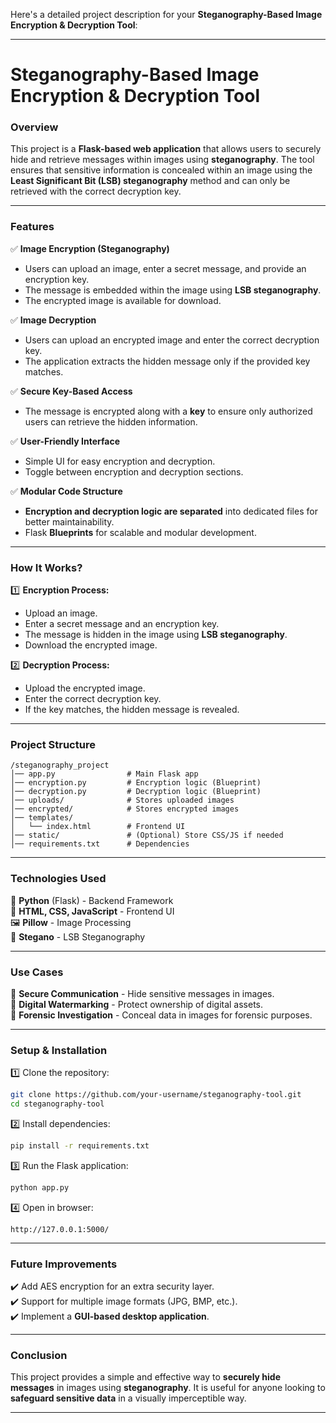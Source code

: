 Here's a detailed project description for your **Steganography-Based Image Encryption & Decryption Tool**:  

---

# **Steganography-Based Image Encryption & Decryption Tool**  
### **Overview**  
This project is a **Flask-based web application** that allows users to securely hide and retrieve messages within images using **steganography**. The tool ensures that sensitive information is concealed within an image using the **Least Significant Bit (LSB) steganography** method and can only be retrieved with the correct decryption key.

---

### **Features**  
✅ **Image Encryption (Steganography)**  
- Users can upload an image, enter a secret message, and provide an encryption key.  
- The message is embedded within the image using **LSB steganography**.  
- The encrypted image is available for download.  

✅ **Image Decryption**  
- Users can upload an encrypted image and enter the correct decryption key.  
- The application extracts the hidden message only if the provided key matches.  

✅ **Secure Key-Based Access**  
- The message is encrypted along with a **key** to ensure only authorized users can retrieve the hidden information.  

✅ **User-Friendly Interface**  
- Simple UI for easy encryption and decryption.  
- Toggle between encryption and decryption sections.  

✅ **Modular Code Structure**  
- **Encryption and decryption logic are separated** into dedicated files for better maintainability.  
- Flask **Blueprints** for scalable and modular development.  

---

### **How It Works?**  
1️⃣ **Encryption Process:**  
   - Upload an image.  
   - Enter a secret message and an encryption key.  
   - The message is hidden in the image using **LSB steganography**.  
   - Download the encrypted image.  

2️⃣ **Decryption Process:**  
   - Upload the encrypted image.  
   - Enter the correct decryption key.  
   - If the key matches, the hidden message is revealed.  

---

### **Project Structure**  
```
/steganography_project
│── app.py                # Main Flask app
│── encryption.py         # Encryption logic (Blueprint)
│── decryption.py         # Decryption logic (Blueprint)
│── uploads/              # Stores uploaded images
│── encrypted/            # Stores encrypted images
│── templates/
│   └── index.html        # Frontend UI
│── static/               # (Optional) Store CSS/JS if needed
│── requirements.txt      # Dependencies
```

---

### **Technologies Used**  
🚀 **Python** (Flask) - Backend Framework  
🎨 **HTML, CSS, JavaScript** - Frontend UI  
🖼️ **Pillow** - Image Processing  
🔐 **Stegano** - LSB Steganography  

---

### **Use Cases**  
🔹 **Secure Communication** - Hide sensitive messages in images.  
🔹 **Digital Watermarking** - Protect ownership of digital assets.  
🔹 **Forensic Investigation** - Conceal data in images for forensic purposes.  

---

### **Setup & Installation**  
1️⃣ Clone the repository:  
   ```bash
   git clone https://github.com/your-username/steganography-tool.git
   cd steganography-tool
   ```

2️⃣ Install dependencies:  
   ```bash
   pip install -r requirements.txt
   ```

3️⃣ Run the Flask application:  
   ```bash
   python app.py
   ```

4️⃣ Open in browser:  
   ```
   http://127.0.0.1:5000/
   ```

---

### **Future Improvements**  
✔️ Add AES encryption for an extra security layer.  
✔️ Support for multiple image formats (JPG, BMP, etc.).  
✔️ Implement a **GUI-based desktop application**.  

---

### **Conclusion**  
This project provides a simple and effective way to **securely hide messages** in images using **steganography**. It is useful for anyone looking to **safeguard sensitive data** in a visually imperceptible way.

---
